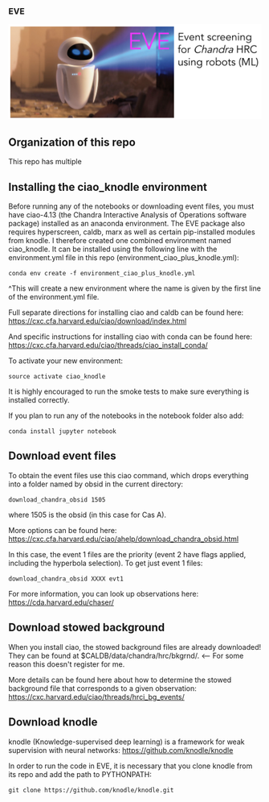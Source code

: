 ### EVE
<img src="EVE_logo.png">

## Organization of this repo

This repo has multiple

## Installing the ciao_knodle environment

Before running any of the notebooks or downloading event files, you must have ciao-4.13 (the Chandra Interactive Analysis of Operations software package) installed as an anaconda environment. The EVE package also requires hyperscreen, caldb, marx as well as certain pip-installed modules from knodle. I therefore created one combined environment named ciao_knodle. It can be installed using the following line with the environment.yml file in this repo (environment_ciao_plus_knodle.yml):

```
conda env create -f environment_ciao_plus_knodle.yml
```
^This will create a new environment where the name is given by the first line of the environment.yml file. 

Full separate directions for installing ciao and caldb can be found here: https://cxc.cfa.harvard.edu/ciao/download/index.html

And specific instructions for installing ciao with conda can be found here: https://cxc.cfa.harvard.edu/ciao/threads/ciao_install_conda/

To activate your new environment:
```
source activate ciao_knodle
```

It is highly encouraged to run the smoke tests to make sure everything is installed correctly.

If you plan to run any of the notebooks in the notebook folder also add:
```
conda install jupyter notebook
```


## Download event files
To obtain the event files use this ciao command, which drops everything into a folder named by obsid in the current directory:
```
download_chandra_obsid 1505
```
where 1505 is the obsid (in this case for Cas A).

More options can be found here: https://cxc.cfa.harvard.edu/ciao/ahelp/download_chandra_obsid.html

In this case, the event 1 files are the priority (event 2 have flags applied, including the hyperbola selection). To get just event 1 files:
```
download_chandra_obsid XXXX evt1
```
For more information, you can look up observations here: https://cda.harvard.edu/chaser/

## Download stowed background
When you install ciao, the stowed background files are already downloaded! They can be found at $CALDB/data/chandra/hrc/bkgrnd/. <-- For some reason this doesn't register for me.

More details can be found here about how to determine the stowed background file that corresponds to a given observation: https://cxc.harvard.edu/ciao/threads/hrci_bg_events/

## Download knodle

knodle (Knowledge-supervised deep learning) is a framework for weak supervision with neural networks: https://github.com/knodle/knodle 

In order to run the code in EVE, it is necessary that you clone knodle from its repo and add the path to PYTHONPATH:

```
git clone https://github.com/knodle/knodle.git
```
